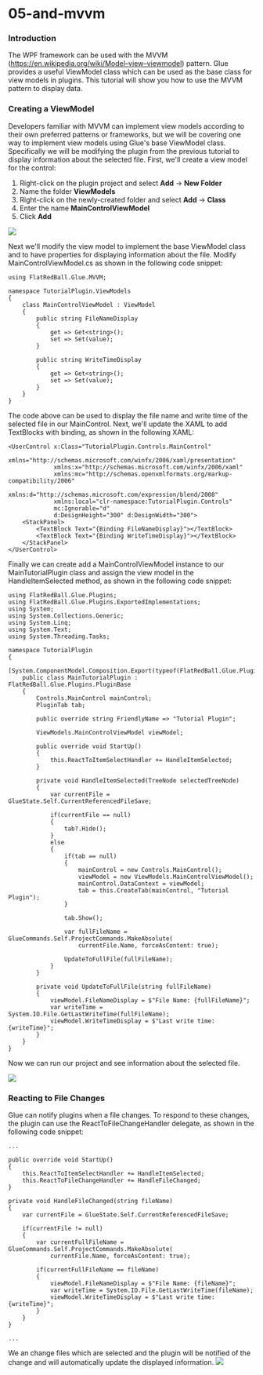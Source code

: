# 05-and-mvvm

### Introduction

The WPF framework can be used with the MVVM (https://en.wikipedia.org/wiki/Model–view–viewmodel) pattern. Glue provides a useful ViewModel class which can be used as the base class for view models in plugins. This tutorial will show you how to use the MVVM pattern to display data.

### Creating a ViewModel

Developers familiar with MVVM can implement view models according to their own preferred patterns or frameworks, but we will be covering one way to implement view models using Glue's base ViewModel  class. Specifically we will be modifying the plugin from the previous tutorial to display information about the selected file. First, we'll create a view model for the control:

1. Right-click on the plugin project and select **Add** -> **New Folder**
2. Name the folder **ViewModels**
3. Right-click on the newly-created folder and select **Add** -> **Class**
4. Enter the name **MainControlViewModel**
5. Click **Add**

![](../../../media/2018-02-img\_5a807b9335783.png)

Next we'll modify the view model to implement the base ViewModel class and to have properties for displaying information about the file. Modify MainControlViewModel.cs as shown in the following code snippet:

```lang:c#
using FlatRedBall.Glue.MVVM;

namespace TutorialPlugin.ViewModels
{
    class MainControlViewModel : ViewModel
    {
        public string FileNameDisplay
        {
            get => Get<string>(); 
            set => Set(value); 
        }

        public string WriteTimeDisplay
        {
            get => Get<string>(); 
            set => Set(value); 
        }
    }
}
```

The code above can be used to display the file name and write time of the selected file in our MainControl. Next, we'll update the XAML to add TextBlocks with binding, as shown in the following XAML:

```lang:c#
<UserControl x:Class="TutorialPlugin.Controls.MainControl"
             xmlns="http://schemas.microsoft.com/winfx/2006/xaml/presentation"
             xmlns:x="http://schemas.microsoft.com/winfx/2006/xaml"
             xmlns:mc="http://schemas.openxmlformats.org/markup-compatibility/2006" 
             xmlns:d="http://schemas.microsoft.com/expression/blend/2008" 
             xmlns:local="clr-namespace:TutorialPlugin.Controls"
             mc:Ignorable="d" 
             d:DesignHeight="300" d:DesignWidth="300">
    <StackPanel>
        <TextBlock Text="{Binding FileNameDisplay}"></TextBlock>
        <TextBlock Text="{Binding WriteTimeDisplay}"></TextBlock>
    </StackPanel>
</UserControl>
```

Finally we can create add a MainControlViewModel  instance to our MainTutorialPlugin  class and assign the view model in the HandleItemSelected  method, as shown in the following code snippet:

```lang:c#
using FlatRedBall.Glue.Plugins;
using FlatRedBall.Glue.Plugins.ExportedImplementations;
using System;
using System.Collections.Generic;
using System.Linq;
using System.Text;
using System.Threading.Tasks;

namespace TutorialPlugin
{
    [System.ComponentModel.Composition.Export(typeof(FlatRedBall.Glue.Plugins.PluginBase))]
    public class MainTutorialPlugin : FlatRedBall.Glue.Plugins.PluginBase
    {
        Controls.MainControl mainControl;
        PluginTab tab;

        public override string FriendlyName => "Tutorial Plugin";

        ViewModels.MainControlViewModel viewModel;

        public override void StartUp()
        {
            this.ReactToItemSelectHandler += HandleItemSelected;
        }

        private void HandleItemSelected(TreeNode selectedTreeNode)
        {
            var currentFile = GlueState.Self.CurrentReferencedFileSave;

            if(currentFile == null)
            {
                tab?.Hide();
            }
            else
            {
                if(tab == null)
                {
                    mainControl = new Controls.MainControl();
                    viewModel = new ViewModels.MainControlViewModel();
                    mainControl.DataContext = viewModel;
                    tab = this.CreateTab(mainControl, "Tutorial Plugin");
                }

                tab.Show();

                var fullFileName = GlueCommands.Self.ProjectCommands.MakeAbsolute(
                    currentFile.Name, forceAsContent: true);

                UpdateToFullFile(fullFileName);
            }
        }

        private void UpdateToFullFile(string fullFileName)
        {
            viewModel.FileNameDisplay = $"File Name: {fullFileName}";
            var writeTime = System.IO.File.GetLastWriteTime(fullFileName);
            viewModel.WriteTimeDisplay = $"Last write time: {writeTime}";
        }
    }
}
```

Now we can run our project and see information about the selected file.

![](../../../media/2018-02-img\_5a8094e5f23ce.png)

### Reacting to File Changes

Glue can notify plugins when a file changes. To respond to these changes, the plugin can use the ReactToFileChangeHandler  delegate, as shown in the following code snippet:

```lang:c#
...

public override void StartUp()
{
    this.ReactToItemSelectHandler += HandleItemSelected;
    this.ReactToFileChangeHandler += HandleFileChanged;
}

private void HandleFileChanged(string fileName)
{
    var currentFile = GlueState.Self.CurrentReferencedFileSave;

    if(currentFile != null)
    {
        var currentFullFileName = GlueCommands.Self.ProjectCommands.MakeAbsolute(
            currentFile.Name, forceAsContent: true);

        if(currentFullFileName == fileName)
        {
            viewModel.FileNameDisplay = $"File Name: {fileName}";
            var writeTime = System.IO.File.GetLastWriteTime(fileName);
            viewModel.WriteTimeDisplay = $"Last write time: {writeTime}";
        }
    }
}

...
```

We an change files which are selected and the plugin will be notified of the change and will automatically update the displayed information. [![](../../../media/2018-02-2018-02-11\_12-34-52.gif)](../../../media/2018-02-2018-02-11\_12-34-52.gif) &#x20;
